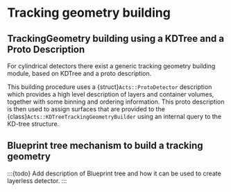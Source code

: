 # Tracking geometry building

## TrackingGeometry building using a KDTree and a Proto Description

For cylindrical detectors there exist a generic tracking geometry building module,
based on KDTree and a proto description.

This building procedure uses a {struct}`Acts::ProtoDetector` description which provides a 
high level description of layers and container volumes, together with some 
binning and ordering information.
This proto description is then used to assign surfaces that are provided to the 
{class}`Acts::KDTreeTrackingGeometryBuilder` using an internal query to the KD-tree structure.

## Blueprint tree mechanism to build a tracking geometry

:::{todo}
Add description of Blueprint tree and how it can be used to create layerless detector.
:::
